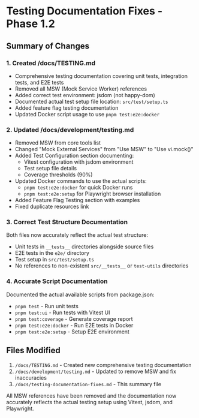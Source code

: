 # Testing Documentation Fixes - Phase 1.2

## Summary of Changes

### 1. Created /docs/TESTING.md
- Comprehensive testing documentation covering unit tests, integration tests, and E2E tests
- Removed all MSW (Mock Service Worker) references
- Added correct test environment: jsdom (not happy-dom)
- Documented actual test setup file location: `src/test/setup.ts`
- Added feature flag testing documentation
- Updated Docker script usage to use `pnpm test:e2e:docker`

### 2. Updated /docs/development/testing.md
- Removed MSW from core tools list
- Changed "Mock External Services" from "Use MSW" to "Use vi.mock()"
- Added Test Configuration section documenting:
  - Vitest configuration with jsdom environment
  - Test setup file details
  - Coverage thresholds (90%)
- Updated Docker commands to use the actual scripts:
  - `pnpm test:e2e:docker` for quick Docker runs
  - `pnpm test:e2e:setup` for Playwright browser installation
- Added Feature Flag Testing section with examples
- Fixed duplicate resources link

### 3. Correct Test Structure Documentation
Both files now accurately reflect the actual test structure:
- Unit tests in `__tests__` directories alongside source files
- E2E tests in the `e2e/` directory
- Test setup in `src/test/setup.ts`
- No references to non-existent `src/__tests__` or `test-utils` directories

### 4. Accurate Script Documentation
Documented the actual available scripts from package.json:
- `pnpm test` - Run unit tests
- `pnpm test:ui` - Run tests with Vitest UI
- `pnpm test:coverage` - Generate coverage report
- `pnpm test:e2e:docker` - Run E2E tests in Docker
- `pnpm test:e2e:setup` - Setup E2E environment

## Files Modified
1. `/docs/TESTING.md` - Created new comprehensive testing documentation
2. `/docs/development/testing.md` - Updated to remove MSW and fix inaccuracies
3. `/docs/testing-documentation-fixes.md` - This summary file

All MSW references have been removed and the documentation now accurately reflects the actual testing setup using Vitest, jsdom, and Playwright.
